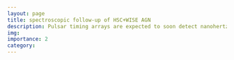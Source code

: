 ```yaml
---
layout: page
title: spectroscopic follow-up of HSC+WISE AGN
description: Pulsar timing arrays are expected to soon detect nanohertz gravitational waves (GWs) and I'm interested in exploring new signatures that can be used to learn about the origin of such signal. In a <a href="https://arxiv.org/abs/2111.05867">recent publication</a>, we showed that the circular polarization of the GW background may be detectable and informative about the properties of the GW sources.
img: 
importance: 2
category:
---
```

